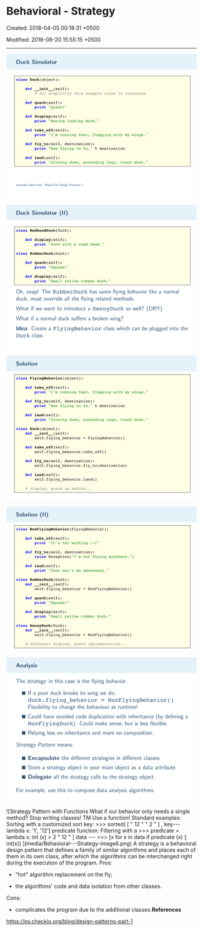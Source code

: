 # Behavioral - Strategy

Created: 2018-04-05 00:18:31 +0500

Modified: 2018-08-20 15:55:15 +0500

---

![Duck Simulator class Duck (object) : init (self) : def # for simplicity this example class is stateless def quack (self): print "Quack! " def display (self) : print "Boring looking duck. " def take off (self): print "I'm running fast, flapping with my wings. " def fly to(self, destination) : print "Now flying to " def land( self) : % destination ](media/Behavioral---Strategy-image1.png)

![Duck Simulator (Il) class RedheadDuck( Duck) : def display (self) : print "Duck with a read head. " class RubberDuck(Duck) : def quack (self) : print " Squeak! " def display (self) : print " Small yellow rubber duck. " Oh, snap! The RubberDuck has same flying behavior duck, must override all the flying related methods. What if we want to introduce a DecoyDuck as well? ( ](media/Behavioral---Strategy-image2.png)

![Solution class FlyingBehavior(object) : def take off (self): print "I'm running fast, flapping with my wings. " def fly to(self, destination) : print "Now flying to % destination def land( self) : print " Slowing down, extending legs, touch down. " class Duck (object) : init (self) : def self. flying behavior = FlyingBehavior ( ) def take off (self): self. flying behavior. take off( ) def fly to(self, destination) : ](media/Behavioral---Strategy-image3.png)

![Solution (Il) class NonF1yingBehavior(F1yingBehavior) : def take off (self): print "It's not working def fly to(self, destination) : raise Exception( "I 'm not flying anywhere. " def land( self) : print "That won't be necessary. " class RubberDuck(Duck) : init (self) : def self . flying behavior def quack (self) : print " Squeak! " def display (self) : = NonF1yingBehavior( ) ](media/Behavioral---Strategy-image4.png)

![Analysis The strategy in this case is the flying behavior. If a poor duck breaks its wing we do: duck. flying behavior = NonF1yingBeh Flexibility to change the behaviour at runtime! Could have avoided code duplication with inheritan NonF1yingDuck). Could make sense, but is less Relying less on inheritance and more on compositio Strategy Pattern means: Encapsulate the different strategies in different clæ ](media/Behavioral---Strategy-image5.png)

![Strategy Pattern with Functions What if our behavior only needs a single method? Stop writing classes! TM Use a function! Standard examples: Sorting with a customized sort key: >>> sorted( [ " 12 " " 2 " ] , key---lambda x: '1', '12'] predicate function: Filtering with a >>> predicate = lambda x: int (x) > 2 " 12 " ] data --- >>> [x for x in data if predicate (x) ] int(x)) ](media/Behavioral---Strategy-image6.png)
A strategy is a behavioral design pattern that defines a family of similar algorithms and places each of them in its own class, after which the algorithms can be interchanged right during the execution of the program.
Pros:

- "hot" algorithm replacement on the fly;

- the algorithms' code and data isolation from other classes.

Cons:

- complicates the program due to the additional classes.**References**

<https://py.checkio.org/blog/design-patterns-part-1>
